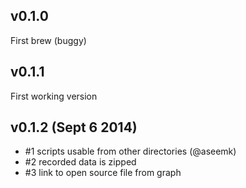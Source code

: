 ## v0.1.0
First brew (buggy)

## v0.1.1
First working version

## v0.1.2 (Sept 6 2014)

* #1 scripts usable from other directories (@aseemk)
* #2 recorded data is zipped
* #3 link to open source file from graph
